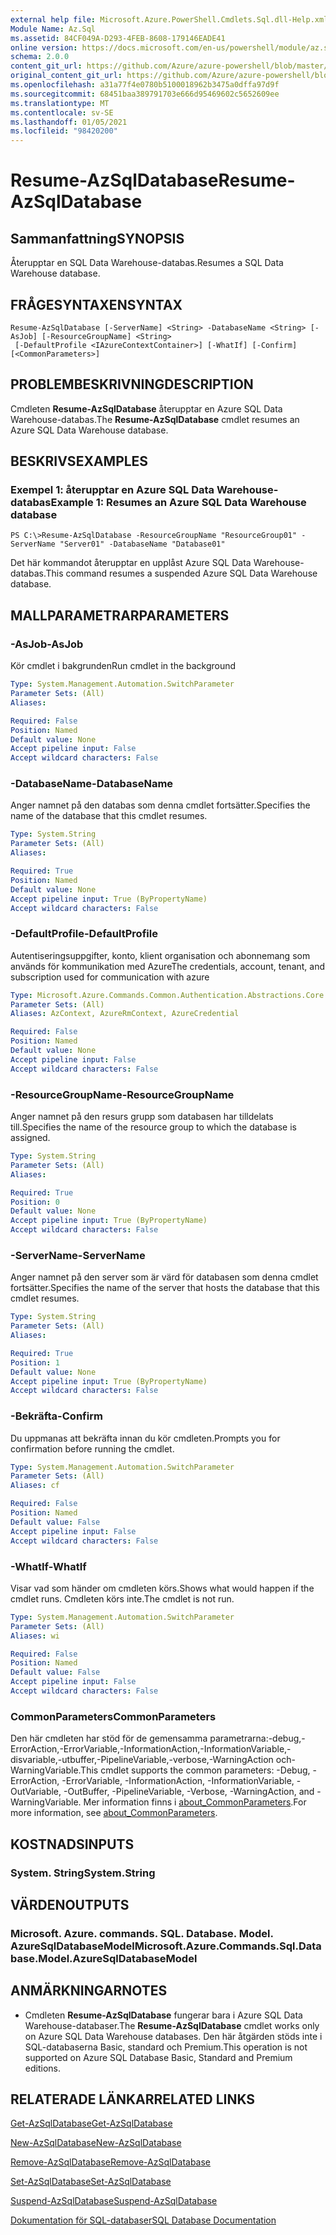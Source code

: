 ```yaml
---
external help file: Microsoft.Azure.PowerShell.Cmdlets.Sql.dll-Help.xml
Module Name: Az.Sql
ms.assetid: 84CF049A-D293-4FEB-8608-179146EADE41
online version: https://docs.microsoft.com/en-us/powershell/module/az.sql/resume-azsqldatabase
schema: 2.0.0
content_git_url: https://github.com/Azure/azure-powershell/blob/master/src/Sql/Sql/help/Resume-AzSqlDatabase.md
original_content_git_url: https://github.com/Azure/azure-powershell/blob/master/src/Sql/Sql/help/Resume-AzSqlDatabase.md
ms.openlocfilehash: a31a77f4e0780b5100018962b3475a0dffa97d9f
ms.sourcegitcommit: 68451baa389791703e666d95469602c5652609ee
ms.translationtype: MT
ms.contentlocale: sv-SE
ms.lasthandoff: 01/05/2021
ms.locfileid: "98420200"
---
```

# <span data-ttu-id="4ad9f-101">Resume-AzSqlDatabase</span><span class="sxs-lookup"><span data-stu-id="4ad9f-101">Resume-AzSqlDatabase</span></span>

## <span data-ttu-id="4ad9f-102">Sammanfattning</span><span class="sxs-lookup"><span data-stu-id="4ad9f-102">SYNOPSIS</span></span>
<span data-ttu-id="4ad9f-103">Återupptar en SQL Data Warehouse-databas.</span><span class="sxs-lookup"><span data-stu-id="4ad9f-103">Resumes a SQL Data Warehouse database.</span></span>

## <span data-ttu-id="4ad9f-104">FRÅGESYNTAXEN</span><span class="sxs-lookup"><span data-stu-id="4ad9f-104">SYNTAX</span></span>

```
Resume-AzSqlDatabase [-ServerName] <String> -DatabaseName <String> [-AsJob] [-ResourceGroupName] <String>
 [-DefaultProfile <IAzureContextContainer>] [-WhatIf] [-Confirm] [<CommonParameters>]
```

## <span data-ttu-id="4ad9f-105">PROBLEMBESKRIVNING</span><span class="sxs-lookup"><span data-stu-id="4ad9f-105">DESCRIPTION</span></span>
<span data-ttu-id="4ad9f-106">Cmdleten **Resume-AzSqlDatabase** återupptar en Azure SQL Data Warehouse-databas.</span><span class="sxs-lookup"><span data-stu-id="4ad9f-106">The **Resume-AzSqlDatabase** cmdlet resumes an Azure SQL Data Warehouse database.</span></span>

## <span data-ttu-id="4ad9f-107">BESKRIVS</span><span class="sxs-lookup"><span data-stu-id="4ad9f-107">EXAMPLES</span></span>

### <span data-ttu-id="4ad9f-108">Exempel 1: återupptar en Azure SQL Data Warehouse-databas</span><span class="sxs-lookup"><span data-stu-id="4ad9f-108">Example 1: Resumes an Azure SQL Data Warehouse database</span></span>
```
PS C:\>Resume-AzSqlDatabase -ResourceGroupName "ResourceGroup01" -ServerName "Server01" -DatabaseName "Database01"
```

<span data-ttu-id="4ad9f-109">Det här kommandot återupptar en upplåst Azure SQL Data Warehouse-databas.</span><span class="sxs-lookup"><span data-stu-id="4ad9f-109">This command resumes a suspended Azure SQL Data Warehouse database.</span></span>

## <span data-ttu-id="4ad9f-110">MALLPARAMETRAR</span><span class="sxs-lookup"><span data-stu-id="4ad9f-110">PARAMETERS</span></span>

### <span data-ttu-id="4ad9f-111">-AsJob</span><span class="sxs-lookup"><span data-stu-id="4ad9f-111">-AsJob</span></span>
<span data-ttu-id="4ad9f-112">Kör cmdlet i bakgrunden</span><span class="sxs-lookup"><span data-stu-id="4ad9f-112">Run cmdlet in the background</span></span>

```yaml
Type: System.Management.Automation.SwitchParameter
Parameter Sets: (All)
Aliases:

Required: False
Position: Named
Default value: None
Accept pipeline input: False
Accept wildcard characters: False
```

### <span data-ttu-id="4ad9f-113">-DatabaseName</span><span class="sxs-lookup"><span data-stu-id="4ad9f-113">-DatabaseName</span></span>
<span data-ttu-id="4ad9f-114">Anger namnet på den databas som denna cmdlet fortsätter.</span><span class="sxs-lookup"><span data-stu-id="4ad9f-114">Specifies the name of the database that this cmdlet resumes.</span></span>

```yaml
Type: System.String
Parameter Sets: (All)
Aliases:

Required: True
Position: Named
Default value: None
Accept pipeline input: True (ByPropertyName)
Accept wildcard characters: False
```

### <span data-ttu-id="4ad9f-115">-DefaultProfile</span><span class="sxs-lookup"><span data-stu-id="4ad9f-115">-DefaultProfile</span></span>
<span data-ttu-id="4ad9f-116">Autentiseringsuppgifter, konto, klient organisation och abonnemang som används för kommunikation med Azure</span><span class="sxs-lookup"><span data-stu-id="4ad9f-116">The credentials, account, tenant, and subscription used for communication with azure</span></span>

```yaml
Type: Microsoft.Azure.Commands.Common.Authentication.Abstractions.Core.IAzureContextContainer
Parameter Sets: (All)
Aliases: AzContext, AzureRmContext, AzureCredential

Required: False
Position: Named
Default value: None
Accept pipeline input: False
Accept wildcard characters: False
```

### <span data-ttu-id="4ad9f-117">-ResourceGroupName</span><span class="sxs-lookup"><span data-stu-id="4ad9f-117">-ResourceGroupName</span></span>
<span data-ttu-id="4ad9f-118">Anger namnet på den resurs grupp som databasen har tilldelats till.</span><span class="sxs-lookup"><span data-stu-id="4ad9f-118">Specifies the name of the resource group to which the database is assigned.</span></span>

```yaml
Type: System.String
Parameter Sets: (All)
Aliases:

Required: True
Position: 0
Default value: None
Accept pipeline input: True (ByPropertyName)
Accept wildcard characters: False
```

### <span data-ttu-id="4ad9f-119">-ServerName</span><span class="sxs-lookup"><span data-stu-id="4ad9f-119">-ServerName</span></span>
<span data-ttu-id="4ad9f-120">Anger namnet på den server som är värd för databasen som denna cmdlet fortsätter.</span><span class="sxs-lookup"><span data-stu-id="4ad9f-120">Specifies the name of the server that hosts the database that this cmdlet resumes.</span></span>

```yaml
Type: System.String
Parameter Sets: (All)
Aliases:

Required: True
Position: 1
Default value: None
Accept pipeline input: True (ByPropertyName)
Accept wildcard characters: False
```

### <span data-ttu-id="4ad9f-121">-Bekräfta</span><span class="sxs-lookup"><span data-stu-id="4ad9f-121">-Confirm</span></span>
<span data-ttu-id="4ad9f-122">Du uppmanas att bekräfta innan du kör cmdleten.</span><span class="sxs-lookup"><span data-stu-id="4ad9f-122">Prompts you for confirmation before running the cmdlet.</span></span>

```yaml
Type: System.Management.Automation.SwitchParameter
Parameter Sets: (All)
Aliases: cf

Required: False
Position: Named
Default value: False
Accept pipeline input: False
Accept wildcard characters: False
```

### <span data-ttu-id="4ad9f-123">-WhatIf</span><span class="sxs-lookup"><span data-stu-id="4ad9f-123">-WhatIf</span></span>
<span data-ttu-id="4ad9f-124">Visar vad som händer om cmdleten körs.</span><span class="sxs-lookup"><span data-stu-id="4ad9f-124">Shows what would happen if the cmdlet runs.</span></span>
<span data-ttu-id="4ad9f-125">Cmdleten körs inte.</span><span class="sxs-lookup"><span data-stu-id="4ad9f-125">The cmdlet is not run.</span></span>

```yaml
Type: System.Management.Automation.SwitchParameter
Parameter Sets: (All)
Aliases: wi

Required: False
Position: Named
Default value: False
Accept pipeline input: False
Accept wildcard characters: False
```

### <span data-ttu-id="4ad9f-126">CommonParameters</span><span class="sxs-lookup"><span data-stu-id="4ad9f-126">CommonParameters</span></span>
<span data-ttu-id="4ad9f-127">Den här cmdleten har stöd för de gemensamma parametrarna:-debug,-ErrorAction,-ErrorVariable,-InformationAction,-InformationVariable,-disvariable,-utbuffer,-PipelineVariable,-verbose,-WarningAction och-WarningVariable.</span><span class="sxs-lookup"><span data-stu-id="4ad9f-127">This cmdlet supports the common parameters: -Debug, -ErrorAction, -ErrorVariable, -InformationAction, -InformationVariable, -OutVariable, -OutBuffer, -PipelineVariable, -Verbose, -WarningAction, and -WarningVariable.</span></span> <span data-ttu-id="4ad9f-128">Mer information finns i [about_CommonParameters](http://go.microsoft.com/fwlink/?LinkID=113216).</span><span class="sxs-lookup"><span data-stu-id="4ad9f-128">For more information, see [about_CommonParameters](http://go.microsoft.com/fwlink/?LinkID=113216).</span></span>

## <span data-ttu-id="4ad9f-129">KOSTNADS</span><span class="sxs-lookup"><span data-stu-id="4ad9f-129">INPUTS</span></span>

### <span data-ttu-id="4ad9f-130">System. String</span><span class="sxs-lookup"><span data-stu-id="4ad9f-130">System.String</span></span>

## <span data-ttu-id="4ad9f-131">VÄRDEN</span><span class="sxs-lookup"><span data-stu-id="4ad9f-131">OUTPUTS</span></span>

### <span data-ttu-id="4ad9f-132">Microsoft. Azure. commands. SQL. Database. Model. AzureSqlDatabaseModel</span><span class="sxs-lookup"><span data-stu-id="4ad9f-132">Microsoft.Azure.Commands.Sql.Database.Model.AzureSqlDatabaseModel</span></span>

## <span data-ttu-id="4ad9f-133">ANMÄRKNINGAR</span><span class="sxs-lookup"><span data-stu-id="4ad9f-133">NOTES</span></span>
* <span data-ttu-id="4ad9f-134">Cmdleten **Resume-AzSqlDatabase** fungerar bara i Azure SQL Data Warehouse-databaser.</span><span class="sxs-lookup"><span data-stu-id="4ad9f-134">The **Resume-AzSqlDatabase** cmdlet works only on Azure SQL Data Warehouse databases.</span></span> <span data-ttu-id="4ad9f-135">Den här åtgärden stöds inte i SQL-databaserna Basic, standard och Premium.</span><span class="sxs-lookup"><span data-stu-id="4ad9f-135">This operation is not supported on Azure SQL Database Basic, Standard and Premium editions.</span></span>

## <span data-ttu-id="4ad9f-136">RELATERADE LÄNKAR</span><span class="sxs-lookup"><span data-stu-id="4ad9f-136">RELATED LINKS</span></span>

[<span data-ttu-id="4ad9f-137">Get-AzSqlDatabase</span><span class="sxs-lookup"><span data-stu-id="4ad9f-137">Get-AzSqlDatabase</span></span>](./Get-AzSqlDatabase.md)

[<span data-ttu-id="4ad9f-138">New-AzSqlDatabase</span><span class="sxs-lookup"><span data-stu-id="4ad9f-138">New-AzSqlDatabase</span></span>](./New-AzSqlDatabase.md)

[<span data-ttu-id="4ad9f-139">Remove-AzSqlDatabase</span><span class="sxs-lookup"><span data-stu-id="4ad9f-139">Remove-AzSqlDatabase</span></span>](./Remove-AzSqlDatabase.md)

[<span data-ttu-id="4ad9f-140">Set-AzSqlDatabase</span><span class="sxs-lookup"><span data-stu-id="4ad9f-140">Set-AzSqlDatabase</span></span>](./Set-AzSqlDatabase.md)

[<span data-ttu-id="4ad9f-141">Suspend-AzSqlDatabase</span><span class="sxs-lookup"><span data-stu-id="4ad9f-141">Suspend-AzSqlDatabase</span></span>](./Suspend-AzSqlDatabase.md)

[<span data-ttu-id="4ad9f-142">Dokumentation för SQL-databaser</span><span class="sxs-lookup"><span data-stu-id="4ad9f-142">SQL Database Documentation</span></span>](https://docs.microsoft.com/azure/sql-database/)


